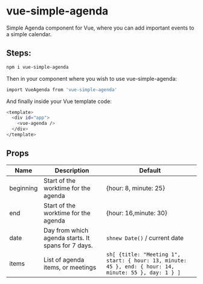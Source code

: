# vue-simple-agenda
Simple Agenda component for Vue, where you can add important events to a simple calendar.

## Steps:
```sh
npm i vue-simple-agenda
```
Then in your component where you wish to use vue-simple-agenda:
```sh
import VueAgenda from 'vue-simple-agenda'
```
And finally inside your Vue template code:
```sh
<template>
  <div id="app">
    <vue-agenda />
  </div>
</template>
```

## Props
| Name | Description | Default |
| ------ | ------ | ------ |
| beginning | Start of the worktime for the agenda | {hour: 8, minute: 25} |
| end | Start of the worktime for the agenda | {hour: 16,minute: 30} |
| date | Day from which agenda starts. It spans for 7 days. | ```shnew Date()``` / current date |
| items | List of agenda items, or meetings | ```sh[ {title: "Meeting 1", start: { hour: 13, minute: 45 }, end: { hour: 14, minute: 55 }, day: 1 } ]``` |


